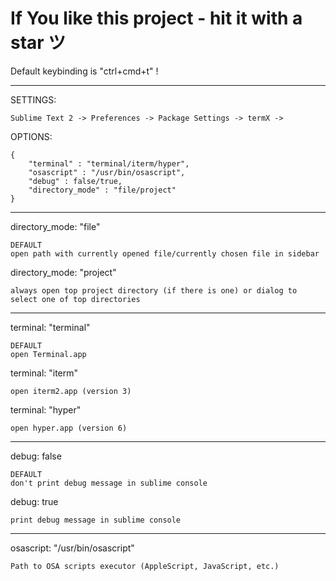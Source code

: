 # If You like this project - hit it with a star ツ

Default keybinding is "ctrl+cmd+t" !

---

SETTINGS:

    Sublime Text 2 -> Preferences -> Package Settings -> termX ->

OPTIONS:

    {
        "terminal" : "terminal/iterm/hyper",
        "osascript" : "/usr/bin/osascript",
        "debug" : false/true,
        "directory_mode" : "file/project"
    }


---

directory_mode: "file"

    DEFAULT
    open path with currently opened file/currently chosen file in sidebar

directory_mode: "project"

    always open top project directory (if there is one) or dialog to select one of top directories

---

terminal: "terminal"

    DEFAULT
    open Terminal.app

terminal: "iterm"

    open iterm2.app (version 3)

terminal: "hyper"

    open hyper.app (version 6)

---

debug: false

    DEFAULT
    don't print debug message in sublime console

debug: true

    print debug message in sublime console

---

osascript: "/usr/bin/osascript"

    Path to OSA scripts executor (AppleScript, JavaScript, etc.)
